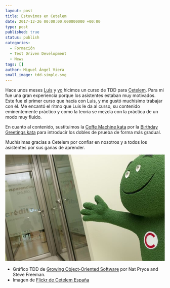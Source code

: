 ```yaml
---
layout: post
title: Estuvimos en Cetelem
date: 2017-12-26 00:00:00.000000000 +00:00
type: post
published: true
status: publish
categories:
  - Formación
  - Test Driven Development
  - News
tags: []
author: Miguel Ángel Viera
small_image: tdd-simple.svg
---
```


Hace unos meses [Luis](https://twitter.com/luisrovirosa) y [yo](https://twitter.com/mangelviera) hicimos un curso de TDD para [Cetelem](https://www.cetelem.es/). Para mi fue una gran experiencia porque los asistentes estaban muy motivados. Este fue el primer curso que hacía con Luis, y me gustó muchísimo trabajar con él. Me encantó el ritmo que Luis le da al curso, su contenido eminentemente práctico y como la teoría se mezcla con la práctica de un modo muy fluido.

En cuanto al contenido, sustituimos la [Coffe Machine kata](http://simcap.github.io/coffeemachine/) por la [Birthday Greetings kata](http://matteo.vaccari.name/blog/archives/154) para introducir los dobles de prueba de forma más gradual.

Muchísimas gracias a Cetelem por confiar en nosotros y a todos los asistentes por sus ganas de aprender.

<img src="/assets/cetelem_mascota.jpg" alt="Mascota Cetelem"/>

<div class="foot-note">
  <ul>
    <li>Gráfico TDD de <a href="http://www.growing-object-oriented-software.com/">Growing Object-Oriented Software</a> por Nat Pryce and Steve Freeman.</li>
    <li>Imagen de <a href="https://www.flickr.com/photos/cetelemspain/">Flickr de Cetelem España</a></li>
  </ul>
</div>